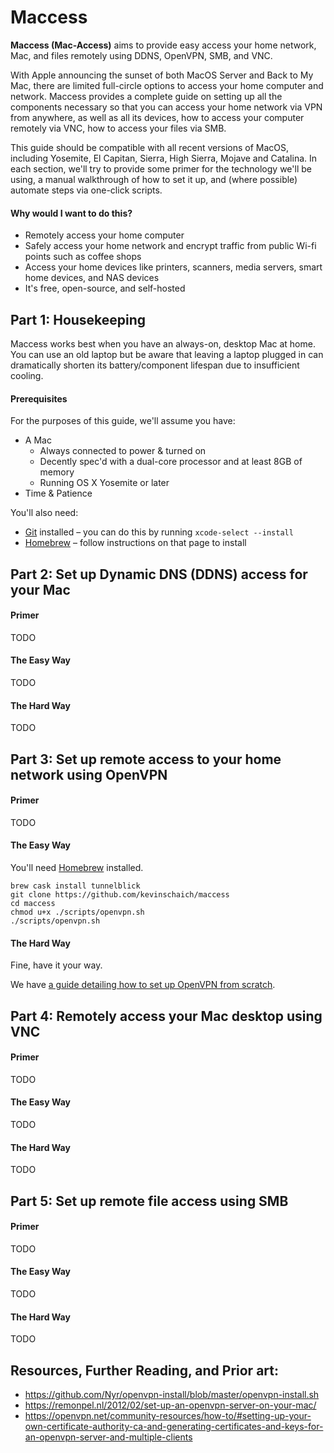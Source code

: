 # Maccess

**Maccess (Mac-Access)** aims to provide easy access your home network, Mac, and files remotely using DDNS, OpenVPN, SMB, and VNC.

With Apple announcing the sunset of both MacOS Server and Back to My Mac, there are limited full-circle options to access your home computer and network. Maccess provides a complete guide on setting up all the components necessary so that you can access your home network via VPN from anywhere, as well as all its devices, how to access your computer remotely via VNC, how to access your files via SMB.

This guide should be compatible with all recent versions of MacOS, including Yosemite, El Capitan, Sierra, High Sierra, Mojave and Catalina. In each section, we'll try to provide some primer for the technology we'll be using, a manual walkthrough of how to set it up, and (where possible) automate steps via one-click scripts.

#### Why would I want to do this?

* Remotely access your home computer
* Safely access your home network and encrypt traffic from public Wi-fi points such as coffee shops
* Access your home devices like printers, scanners, media servers, smart home devices, and NAS devices
* It's free, open-source, and self-hosted

## Part 1: Housekeeping

Maccess works best when you have an always-on, desktop Mac at home. You can use an old laptop but be aware that leaving a laptop plugged in can dramatically shorten its battery/component lifespan due to insufficient cooling.

#### Prerequisites

For the purposes of this guide, we'll assume you have:

* A Mac
  * Always connected to power & turned on
  * Decently spec'd with a dual-core processor and at least 8GB of memory
  * Running OS X Yosemite or later
* Time & Patience

You'll also need:

* [Git](https://git-scm.com/) installed – you can do this by running `xcode-select --install`
* [Homebrew](https://brew.sh/) – follow instructions on that page to install

## Part 2: Set up Dynamic DNS (DDNS) access for your Mac

#### Primer

TODO

#### The Easy Way
 
TODO

#### The Hard Way

TODO

## Part 3: Set up remote access to your home network using OpenVPN

#### Primer

TODO

#### The Easy Way

You'll need [Homebrew](https://brew.sh) installed.

```
brew cask install tunnelblick
git clone https://github.com/kevinschaich/maccess
cd maccess
chmod u+x ./scripts/openvpn.sh
./scripts/openvpn.sh
```

#### The Hard Way

Fine, have it your way.

We have [a guide detailing how to set up OpenVPN from scratch](./docs/OpenVPN.md).

## Part 4: Remotely access your Mac desktop using VNC

#### Primer

TODO

#### The Easy Way
 
TODO

#### The Hard Way

TODO


## Part 5: Set up remote file access using SMB

#### Primer

TODO

#### The Easy Way
 
TODO

#### The Hard Way

TODO

## Resources, Further Reading, and Prior art:

* https://github.com/Nyr/openvpn-install/blob/master/openvpn-install.sh
* https://remonpel.nl/2012/02/set-up-an-openvpn-server-on-your-mac/
* https://openvpn.net/community-resources/how-to/#setting-up-your-own-certificate-authority-ca-and-generating-certificates-and-keys-for-an-openvpn-server-and-multiple-clients
